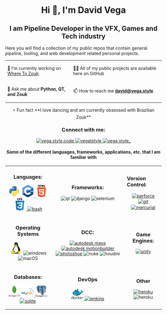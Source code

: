 <h1 align="center">Hi 👋, I'm David Vega</h1>
<h2 align="center">I am Pipeline Developer in the VFX, Games and Tech industry</h2>
  <p alignt="center">
    Here you will find a collection of my public repos that contain general pipeline, tooling, and web development related personal projects.
  </p>
  
<table align="center">
  <tr>
  <td>
    
  🔭 I’m currently working on [Where To Zouk](https://www.wheretozouk.dance).
    
  </td>
  <td>
    
  👨‍💻 All of my public projects are available here on GitHub
    
  </td>
  </tr>
  <tr>
    <td>
      
  💬 Ask me about **Python, QT, and Zouk**
    
  </td>
  <td>
    
  📫 How to reach me **david@vega.style**
    
  </td>
</tr>
</table>

<p align="center">⚡ Fun fact **I love dancing and am currently obsessed with Brazilian Zouk**</p>

<h3 align="center">Connect with me:</h3>
<p align="center">
<a href="https://twitter.com/vega.style.code" target="blank"><img src="https://raw.githubusercontent.com/rahuldkjain/github-profile-readme-generator/master/src/images/icons/Social/twitter.svg" alt="vega.style.code" height="30" width="40" />
<a href="https://linkedin.com/in/vegatstyle" target="blank"><img src="https://raw.githubusercontent.com/rahuldkjain/github-profile-readme-generator/master/src/images/icons/Social/linked-in-alt.svg" alt="vegatstyle" height="30" width="40" />
<a href="https://instagram.com/vega.style_" target="blank"><img src="https://raw.githubusercontent.com/rahuldkjain/github-profile-readme-generator/master/src/images/icons/Social/instagram.svg" alt="vega.style_" height="30" width="40" />
</p>
</a>
</a>
<h4 align="center">Some of the different languages, frameworks, applications, etc. that I am familiar with</h4>
<table align="center">
  <tr>
    <td>
        <h3 align="center">Languages:</h3> 
        <p align="center">
        <a href="https://www.python.org" target="_blank" rel="noreferrer"> <img src="https://raw.githubusercontent.com/devicons/devicon/master/icons/python/python-original.svg" alt="python" width="40" height="40"/>
        <a href="https://www.w3schools.com/cpp/" target="_blank" rel="noreferrer"> <img src="https://raw.githubusercontent.com/devicons/devicon/master/icons/cplusplus/cplusplus-original.svg" alt="cplusplus" width="40" height="40"/> 
        <a href="https://www.w3.org/html/" target="_blank" rel="noreferrer"> <img src="https://raw.githubusercontent.com/devicons/devicon/master/icons/html5/html5-original-wordmark.svg" alt="html5" width="40" height="40"/>
        <a href="https://www.w3schools.com/css/" target="_blank" rel="noreferrer"> <img src="https://raw.githubusercontent.com/devicons/devicon/master/icons/css3/css3-original-wordmark.svg" alt="css3" width="40" height="40"/> 
          <a href="https://www.gnu.org/software/bash/" target="_blank" rel="noreferrer"> <img src="https://www.vectorlogo.zone/logos/gnu_bash/gnu_bash-icon.svg" alt="bash" width="40" height="40"/> 
      </p>
    </td>
    <td>
        <h3 align="center">Frameworks:</h3>
        <p align="center">
        <img src="https://upload.wikimedia.org/wikipedia/commons/0/0b/Qt_logo_2016.svg" alt="qt" width="40" height="40"/> 
        <img src="https://cdn.worldvectorlogo.com/logos/django.svg" alt="django" width="40" height="40"/>
        <img src="https://raw.githubusercontent.com/detain/svg-logos/780f25886640cef088af994181646db2f6b1a3f8/svg/selenium-logo.svg" alt="selenium" width="40" height="40"/>
        </p>
    </td>
    <td>
      <h3> Version Control:</h3>
      <p align="center">
      <a href="https://www.perforce.com/products/helix-core" target="_blank" rel="noreferrer"> <img align="center" src="https://www.svgrepo.com/show/373662/helix.svg" alt="perforce" width="40" height="40"/>
      <a href="" target="_blank" rel="noreferrer"> <img align="center"  src="https://upload.wikimedia.org/wikipedia/commons/thumb/3/3f/Git_icon.svg/2048px-Git_icon.svg.png" alt="git" width="40" height="40"/>
      <a href="" target="_blank" rel="noreferrer"> <img align="center" src="https://upload.wikimedia.org/wikipedia/commons/thumb/7/76/Mercurial_logo_cropped.svg/1200px-Mercurial_logo_cropped.svg.png" alt="mercurial" width="40" height="40"/>
      </p>
    </td>
    <tr>
     <td>
        <h3 align="center">Operating Systems</h3>
        <p align="center">
        <img src="https://raw.githubusercontent.com/devicons/devicon/master/icons/linux/linux-original.svg" alt="linux" width="40" height="40"/> 
        <img src="https://upload.wikimedia.org/wikipedia/commons/thumb/8/87/Windows_logo_-_2021.svg/768px-Windows_logo_-_2021.svg.png" alt="windows" width="40" height="40"/>
        <img src="https://upload.wikimedia.org/wikipedia/commons/thumb/2/22/MacOS_logo_%282017%29.svg/768px-MacOS_logo_%282017%29.svg.png?20210723125421" alt="macOS" width="40" height="40"/> 
        </p>
  </td>
    <td>
        <h3 align="center">DCC:</h3>
        <p align="center">
        <a href="https://www.autodesk.com/products/maya/overview" target="_blank" rel="noreferrer"> <img src="https://i.pinimg.com/originals/a6/a4/bf/a6a4bfb514e96ecf6fdbb6cce692cc48.png" alt="autodesk maya" width="40" height="40"/>
        <a href="https://www.autodesk.com/products/motionbuilder/overview" target="_blank" rel="noreferrer"> <img src="https://cdn11.bigcommerce.com/s-2snnk3/images/stencil/1280x1280/products/27073/384030/727Q1-WW5955-L809-1__82581.1712011225.jpg?c=2" alt="autodesk motionbuilder" width="40" height="40"/>
        <a href="https://www.photoshop.com/en" target="_blank" rel="noreferrer"> <img src="https://upload.wikimedia.org/wikipedia/commons/thumb/a/af/Adobe_Photoshop_CC_icon.svg/768px-Adobe_Photoshop_CC_icon.svg.png" alt="photoshop" width="40" height="40"/></a>
        <img src="https://www.foundry.com/sites/default/files/2021-03/ICON_NUKE-rgb-yellow-01.png" alt="nuke" width="40" height="40"/>
        <img src="https://upload.wikimedia.org/wikipedia/commons/1/15/Houdini3D_icon.png" alt="houdini" width="40" height="40"/>
      </p>
    </td>
    <td>
        <h3 align="center">Game Engines:</h3>
        <p align="center">
        <a href="https://unity.com/" target="_blank" rel="noreferrer"> <img src="https://www.vectorlogo.zone/logos/unity3d/unity3d-icon.svg" alt="unity" width="40" height="40"/>
      </p>
  </td>
  </tr>
  <tr>
  <td>
    <h3 align="center">Databases:</h3>
    <p align="center">
    <a href="https://www.mongodb.com/" target="_blank" rel="noreferrer"> <img src="https://raw.githubusercontent.com/devicons/devicon/master/icons/mongodb/mongodb-original-wordmark.svg" alt="mongodb" width="40" height="40"/> 
    <a href="https://www.mysql.com/" target="_blank" rel="noreferrer"> <img src="https://raw.githubusercontent.com/devicons/devicon/master/icons/mysql/mysql-original-wordmark.svg" alt="mysql" width="40" height="40"/>
    <a href="https://www.postgresql.org" target="_blank" rel="noreferrer"> <img src="https://raw.githubusercontent.com/devicons/devicon/master/icons/postgresql/postgresql-original-wordmark.svg" alt="postgresql" width="40" height="40"/> 
    <a href="https://www.sqlite.org/" target="_blank" rel="noreferrer"> <img src="https://www.vectorlogo.zone/logos/sqlite/sqlite-icon.svg" alt="sqlite" width="40" height="40"/>
    </p>
  </td>
  <td>
    <h3 align="center">DevOps</h3>
    <p align="center">
    <a href="https://www.docker.com/" target="_blank" rel="noreferrer"> <img src="https://raw.githubusercontent.com/devicons/devicon/master/icons/docker/docker-original-wordmark.svg" alt="docker" width="40" height="40"/> 
    <a href="https://www.jenkins.io" target="_blank" rel="noreferrer"> <img src="https://www.vectorlogo.zone/logos/jenkins/jenkins-icon.svg" alt="jenkins" width="40" height="40"/>
    </p>
  </td>
  <td>
    <h3 align="center">Other</h3>
    <p align="center">
    <a href="https://heroku.com" target="_blank" rel="noreferrer"> <img src="https://www.vectorlogo.zone/logos/heroku/heroku-icon.svg" alt="heroku" width="40" height="40"/></a>
    <img src="https://bluegfx.eu/wp-content/uploads/sites/3/2023/03/autodesk-flow-production-tracking-product-icon-400.png?w=400" alt="heroku" width="40" height="40"/>
    </td>
    </p>
  </tr>
</table>
</p>

